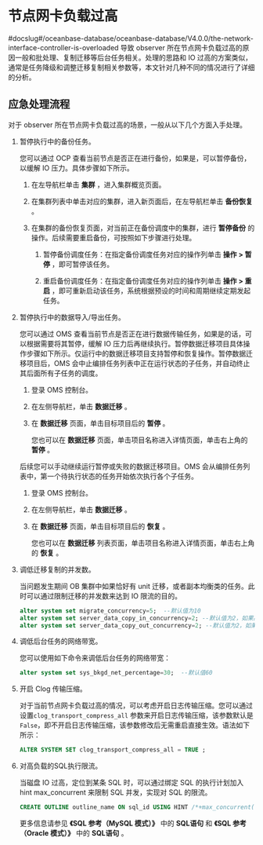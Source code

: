 节点网卡负载过高 
=============================
#docslug#/oceanbase-database/oceanbase-database/V4.0.0/the-network-interface-controller-is-overloaded
导致 observer 所在节点网卡负载过高的原因一般和批处理、复制迁移等后台任务相关。处理的思路和 IO 过高的方案类似，通常是任务降级和调整迁移复制相关参数等，本文针对几种不同的情况进行了详细的分析。

应急处理流程 
---------------------------

对于 observer 所在节点网卡负载过高的场景，一般从以下几个方面入手处理。

1. 暂停执行中的备份任务。

   您可以通过 OCP 查看当前节点是否正在进行备份，如果是，可以暂停备份，以缓解 IO 压力。具体步骤如下所示。

   1. 在左导航栏单击 **集群** ，进入集群概览页面。


   2. 在集群列表中单击对应的集群，进入新页面后，在左导航栏单击 **备份恢复** 。

   3. 在集群的备份恢复页面，对当前正在备份调度中的集群，进行 **暂停备份** 的操作。后续需要重启备份，可按照如下步骤进行处理。

      1. 暂停备份调度任务：在指定备份调度任务对应的操作列单击 **操作 \> 暂停** ，即可暂停该任务。

      2. 重启备份调度任务：在指定备份调度任务对应的操作列单击 **操作 \> 重启** ，即可重新启动该任务，系统根据预设的时间和周期继续定期发起任务。

2. 暂停执行中的数据导入/导出任务。

   您可以通过 OMS 查看当前节点是否正在进行数据传输任务，如果是的话，可以根据需要将其暂停，缓解 IO 压力后再继续执行。暂停数据迁移项目具体操作步骤如下所示。仅运行中的数据迁移项目支持暂停和恢复操作。暂停数据迁移项目后，OMS 会中止编排任务列表中正在运行状态的子任务，并自动终止其后面所有子任务的调度。

   1. 登录 OMS 控制台。

   2. 在左侧导航栏，单击 **数据迁移** 。

   3. 在 **数据迁移** 页面，单击目标项目后的 **暂停** 。

      您也可以在 **数据迁移** 页面，单击项目名称进入详情页面，单击右上角的 **暂停** 。

   后续您可以手动继续运行暂停或失败的数据迁移项目。OMS 会从编排任务列表中，第一个待执行状态的任务开始依次执行各个子任务。

   1. 登录 OMS 控制台。

   2. 在左侧导航栏，单击 **数据迁移** 。


   3. 在 **数据迁移** 页面，单击目标项目后的 **恢复** 。

      您也可以在 **数据迁移** 列表页面，单击项目名称进入详情页面，单击右上角的 **恢复** 。
      

3. 调低迁移复制的并发数。

   当问题发生期间 OB 集群中如果恰好有 unit 迁移，或者副本均衡类的任务。此时可以通过限制迁移的并发数来达到 IO 限流的目的。

   ```sql
   alter system set migrate_concurrency=5;  --默认值为10
   alter system set server_data_copy_in_concurrency=2; --默认值为2，如果高于该值，可以调回2
   alter system set server_data_copy_out_concurrency=2; --默认值为2，如果高于该值，可以调回2
   ```

   

4. 调低后台任务的网络带宽。

   您可以使用如下命令来调低后台任务的网络带宽：

   ```sql
   alter system set sys_bkgd_net_percentage=30;  --默认值60
   ```

5. 开启 Clog 传输压缩。

   对于当前节点网卡负载过高的情况，可以考虑开启日志传输压缩。您可以通过设置`clog_transport_compress_all` 参数来开启日志传输压缩，该参数默认是 `False`，即不开启日志传输压缩，该参数修改后无需重启直接生效。语法如下所示：

   ```sql
   ALTER SYSTEM SET clog_transport_compress_all = TRUE ;
   ```

6. 对高负载的SQL执行限流。

   当磁盘 IO 过高，定位到某条 SQL 时，可以通过绑定 SQL 的执行计划加入 hint max_concurrent 来限制 SQL 并发，实现对 SQL 的限流。

   ```sql
   CREATE OUTLINE outline_name ON sql_id USING HINT /*+max_concurrent(1)*/;
   ```

   更多信息请参见 **《SQL 参考（MySQL 模式）》** 中的 **SQL语句** 和 **《SQL 参考（Oracle 模式）》** 中的 **SQL语句** 。
